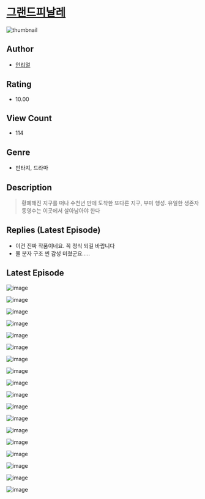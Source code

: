 # [그랜드피날레](https://comic.naver.com/challenge/list?titleId=810918)
![thumbnail](https://image-comic.pstatic.net/user_contents_data/challenge_comic/2023/05/25/366990/upload_7293914274206409829_480x623.jpeg)

## Author
- [언리얼](https://comic.naver.com/artistTitle?id=366990)

## Rating
- 10.00

## View Count
- 114

## Genre
- 판타지, 드라마

## Description
> 황폐해진 지구를 떠나 수천년 만에 도착한 또다른 지구, 부미 행성. 유일한 생존자 동영수는 이곳에서 살아남아야 한다

## Replies (Latest Episode)
- 이건 진짜 작품이네요. 꼭 정식 되길 바랍니다
- 물 분자 구조 씬 감성 미쳤군요.....

## Latest Episode
![image](https://image-comic.pstatic.net/user_contents_data/challenge_comic/2023/05/25/366990/upload_3474868193941795128.jpeg)

![image](https://image-comic.pstatic.net/user_contents_data/challenge_comic/2023/05/25/366990/upload_3906422105468711988.jpeg)

![image](https://image-comic.pstatic.net/user_contents_data/challenge_comic/2023/05/25/366990/upload_7003998136996869941.jpeg)

![image](https://image-comic.pstatic.net/user_contents_data/challenge_comic/2023/05/25/366990/upload_7306635405383853109.jpeg)

![image](https://image-comic.pstatic.net/user_contents_data/challenge_comic/2023/05/25/366990/upload_3918803710257489250.jpeg)

![image](https://image-comic.pstatic.net/user_contents_data/challenge_comic/2023/05/25/366990/upload_7292788185290388788.jpeg)

![image](https://image-comic.pstatic.net/user_contents_data/challenge_comic/2023/05/25/366990/upload_3906649717260564280.jpeg)

![image](https://image-comic.pstatic.net/user_contents_data/challenge_comic/2023/05/25/366990/upload_7003720170156221238.jpeg)

![image](https://image-comic.pstatic.net/user_contents_data/challenge_comic/2023/05/25/366990/upload_7161345049901545015.jpeg)

![image](https://image-comic.pstatic.net/user_contents_data/challenge_comic/2023/05/25/366990/upload_7305739332650034739.jpeg)

![image](https://image-comic.pstatic.net/user_contents_data/challenge_comic/2023/05/25/366990/upload_3904963255438883121.jpeg)

![image](https://image-comic.pstatic.net/user_contents_data/challenge_comic/2023/05/25/366990/upload_4063997514844759090.jpeg)

![image](https://image-comic.pstatic.net/user_contents_data/challenge_comic/2023/05/25/366990/upload_4048848431658382648.jpeg)

![image](https://image-comic.pstatic.net/user_contents_data/challenge_comic/2023/05/25/366990/upload_7291953625933506098.jpeg)

![image](https://image-comic.pstatic.net/user_contents_data/challenge_comic/2023/05/25/366990/upload_3559588868446695993.jpeg)

![image](https://image-comic.pstatic.net/user_contents_data/challenge_comic/2023/05/25/366990/upload_7219607070703641144.jpeg)

![image](https://image-comic.pstatic.net/user_contents_data/challenge_comic/2023/05/25/366990/upload_3546641027289146161.jpeg)

![image](https://image-comic.pstatic.net/user_contents_data/challenge_comic/2023/05/25/366990/upload_3472950637861876274.jpeg)
